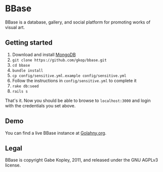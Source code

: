 BBase
=====

BBase is a database, gallery, and social platform for promoting works of visual art.

Getting started
---------------

1. Download and install [MongoDB](http://www.mongodb.org/downloads)
2. `git clone https://github.com/gkop/bbase.git`
3. `cd bbase`
4. `bundle install`
5. `cp config/sensitive.yml.example config/sensitive.yml`
6. Follow the instructions in `config/sensitive.yml` to complete it
7. `rake db:seed`
8. `rails s`

That's it.  Now you should be able to browse to `localhost:3000` and login with the credentials you set above.

Demo
----

You can find a live BBase instance at [Golahny.org](http://golahny.org).



Legal
-----
BBase is copyright Gabe Kopley, 2011, and released under the GNU AGPLv3 license.
